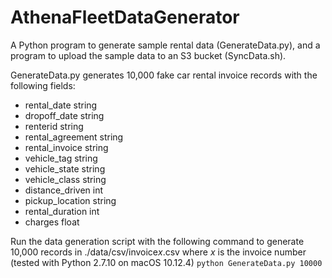 <h1>AthenaFleetDataGenerator</h1>
A Python program to generate sample rental data (GenerateData.py), and a program to 
upload the sample data to an S3 bucket (SyncData.sh).
<p>
GenerateData.py generates 10,000 fake car rental invoice records with the following fields:
<ul>
<li>rental_date string</li>
<li>dropoff_date string</li>
<li>renterid string</li>
<li>rental_agreement string</li>
<li>rental_invoice string</li>
<li>vehicle_tag string</li>
<li>vehicle_state string</li>
<li>vehicle_class string</li>
<li>distance_driven int</li>
<li>pickup_location string</li>
<li>rental_duration int</li>
<li>charges float</li>
</ul>
<p>
Run the data generation script with the following 
command to generate 10,000 records in ./data/csv/invoice<i>x</i>.csv where
<i>x</i> is the invoice number (tested with Python 
2.7.10 on macOS 10.12.4)
<code>python GenerateData.py 10000</code>
